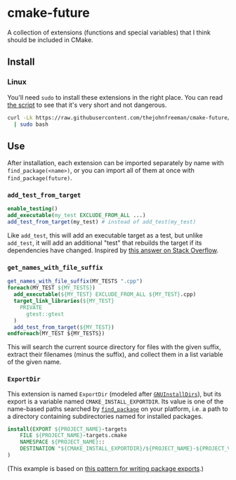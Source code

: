 # cmake-future

A collection of extensions (functions and special variables) that I think
should be included in CMake.


## Install

### Linux

You'll need `sudo` to install these extensions in the right place. You can
read [the script](https://github.com/thejohnfreeman/cmake-future/blob/master/install.sh)
to see that it's very short and not dangerous.

```sh
curl -Lk https://raw.githubusercontent.com/thejohnfreeman/cmake-future/master/install.sh \
  | sudo bash
```


## Use

After installation, each extension can be imported separately by name with
`find_package(<name>)`, or you can import all of them at once with
`find_package(future)`.


### `add_test_from_target`

```cmake
enable_testing()
add_executable(my_test EXCLUDE_FROM_ALL ...)
add_test_from_target(my_test) # instead of add_test(my_test)
```

Like `add_test`, this will add an executable target as a test, but unlike
`add_test`, it will add an additional "test" that rebuilds the target if its
dependencies have changed. Inspired by [this answer on Stack
Overflow](https://stackoverflow.com/a/10824578/618906).


### `get_names_with_file_suffix`

```cmake
get_names_with_file_suffix(MY_TESTS ".cpp")
foreach(MY_TEST ${MY_TESTS})
  add_executable(${MY_TEST} EXCLUDE_FROM_ALL ${MY_TEST}.cpp)
  target_link_libraries(${MY_TEST}
    PRIVATE
      gtest::gtest
  )
  add_test_from_target(${MY_TEST})
endforeach(MY_TEST ${MY_TESTS})
```

This will search the current source directory for files with the given suffix,
extract their filenames (minus the suffix), and collect them in a list
variable of the given name.


### `ExportDir`

This extension is named `ExportDir` (modeled after
[`GNUInstallDirs`](https://cmake.org/cmake/help/latest/module/GNUInstallDirs.html)),
but its export is a variable named `CMAKE_INSTALL_EXPORTDIR`. Its value is one
of the name-based paths searched by
[`find_package`](https://cmake.org/cmake/help/latest/command/find_package.html)
on your platform, i.e. a path to a directory containing subdirectories named
for installed packages.

```cmake
install(EXPORT ${PROJECT_NAME}-targets
    FILE ${PROJECT_NAME}-targets.cmake
    NAMESPACE ${PROJECT_NAME}::
    DESTINATION "${CMAKE_INSTALL_EXPORTDIR}/${PROJECT_NAME}-${PROJECT_VERSION}"
)
```

(This example is based on [this pattern for writing package
exports](https://unclejimbo.github.io/2018/06/08/Modern-CMake-for-Library-Developers/#Install-and-Export-the-Target).)
